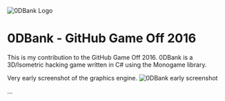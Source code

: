 ![0DBank Logo](https://raw.githubusercontent.com/maxkhl/0DBank/master/media/Logo.png)

# 0DBank - GitHub Game Off 2016

This is my contribution to the GitHub Game Off 2016. 0DBank is a 3D/Isometric hacking game written in C# using the Monogame library.

Very early screenshot of the graphics engine.
![0DBank early screenshot](https://raw.githubusercontent.com/maxkhl/0DBank/master/media/screen1.png)

...
